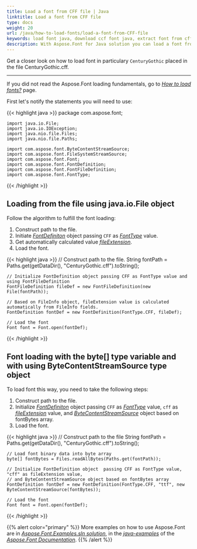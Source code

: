 ```yaml
---
title: Load a font from CFF file | Java
linktitle: Load a font from CFF file
type: docs
weight: 20
url: /java/how-to-load-fonts/load-a-font-from-CFF-file
keywords: load font java, download ccf font java, extract font from cff file java.
description: With Aspose.Font for Java solution you can load a font from a CCF file on your hard drive disk even if this file is not a font inself. 
---
```


Get a closer look on how to load font in particulary `CenturyGothic` placed in the file CenturyGothic.cff.
____
If you did not read the Aspose.Font loading fundamentals, go to 
 [*How to load fonts?*](https://docs.aspose.com//font/java/how-to-load-fonts) page.

First let's notify the statements you will need to use:

{{< highlight java >}}
    package com.aspose.font;

    import java.io.File;
    import java.io.IOException;
    import java.nio.file.Files;
    import java.nio.file.Paths;

    import com.aspose.font.ByteContentStreamSource;
    import com.aspose.font.FileSystemStreamSource;
    import com.aspose.font.Font;
    import com.aspose.font.FontDefinition;
    import com.aspose.font.FontFileDefinition;
    import com.aspose.font.FontType;
{{< /highlight >}}

## Loading from the file using java.io.File object ##

Follow the algorithm to fulfill the font loading:
1. Construct path to the file.
2. Initiate [*FontDefiniton*](https://apireference.aspose.com/font/java/com.aspose.font/FontDefinition) object passing `CFF` as [*FontType*](https://apireference.aspose.com/font/java/com.aspose.font/FontType) value.
3. Get automatically calculated value [*fileExtension*](https://apireference.aspose.com/font/java/com.aspose.font/FontFileDefinition#FontFileDefinition-java.lang.String-com.aspose.font.StreamSource-).
4. Load the font.

{{< highlight java >}}
    // Construct path to the file.
    String fontPath = Paths.get(getDataDir(), "CenturyGothic.cff").toString();
	
    // Initialize FontDefinition object passing CFF as FontType value and using FontFileDefinition
    FontFileDefinition fileDef = new FontFileDefinition(new File(fontPath));

    // Based on FileInfo object, fileExtension value is calculated automatically from FileInfo fields.
    FontDefinition fontDef = new FontDefinition(FontType.CFF, fileDef);

    // Load the font
    Font font = Font.open(fontDef);
{{< /highlight >}}

## Font loading with the byte[] type variable and with using ByteContentStreamSource type object ##

To load font this way, you need to take the following steps:
1. Construct path to the file.
2. Initialize [*FontDefiniton*](https://apireference.aspose.com/font/java/com.aspose.font/FontDefinition) object  passing `CFF` as [*FontType*](https://apireference.aspose.com/font/java/com.aspose.font/FontType) value, `cff` as [*fileExtension*](https://apireference.aspose.com/font/java/com.aspose.font/FontFileDefinition#FontFileDefinition-java.lang.String-com.aspose.font.StreamSource-) value, and  [*ByteContentStreamSource*](https://apireference.aspose.com/font/java/com.aspose.font/ByteContentStreamSource) object based on fontBytes array.
3. Load the font.

{{< highlight java >}}
    // Construct path to the file
    String fontPath = Paths.get(getDataDir(), "CenturyGothic.cff").toString();

    // Load font binary data into byte array
    byte[] fontBytes = Files.readAllBytes(Paths.get(fontPath));

    // Initialize FontDefinition object  passing CFF as FontType value, "cff" as fileExtension value, 
    // and ByteContentStreamSource object based on fontBytes array
    FontDefinition fontDef = new FontDefinition(FontType.CFF, "ttf", new ByteContentStreamSource(fontBytes));

    // Load the font
    Font font = Font.open(fontDef);
{{< /highlight >}}

{{% alert color="primary" %}}
More examples on how to use Aspose.Font are in [*Aspose.Font.Examples.sln solution*](https://github.com/aspose-font/Aspose.Font-Documentation/tree/master/java-examples/src/main/java/com/aspose/font/examples), in the [*java-examples*](https://github.com/aspose-font/Aspose.Font-Documentation/tree/master/java-examples) of the [*Aspose.Font Documentation*](https://github.com/aspose-font/Aspose.Font-Documentation).
{{% /alert %}}





